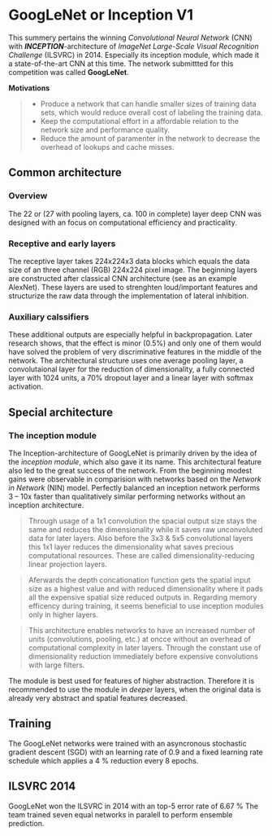 # GoogLeNet or Inception V1
This summery pertains the winning *Convolutional Neural Network* (CNN) with ***INCEPTION***-architecture of *ImageNet Large-Scale Visual Recognition Challenge* (ILSVRC) in 2014.  Especially its inception module, which made it a state-of-the-art CNN at this time. The network submittted for this competition was called **GoogLeNet**.

**Motivations**
> - Produce a network that can handle smaller sizes of training data sets, which would reduce overall cost of labeling the training data.
>- Keep the computational effort in a affordable relation to the network size and performance quality.
>- Reduce the amount of paramenter in the network to decrease the overhead of lookups and cache misses.

## Common architecture

### Overview
The 22 or (27 with pooling layers, ca. 100 in complete) layer deep CNN was designed with an focus on computational efficiency and practicality.

### Receptive and early layers
The receptive layer takes 224x224x3 data blocks which equals the data size of an three channel (RGB) 224x224 pixel image. The beginning layers are constructed after classical CNN architecture (see as an example AlexNet). These layers are used to strenghten loud/important features and structurize the raw data through the implementation of lateral inhibition.

### Auxiliary calssifiers
These additional outputs are especially helpful in backpropagation. Later research shows, that the effect is minor (0.5%) and only one of them would have solved the problem of very discriminative features in the middle of the network. The architectural structure uses one average pooling layer, a convolutaional layer for the reduction of dimensionality, a fully connected layer with 1024 units, a 70% dropout layer and a linear layer with softmax activation.



## Special architecture

### The inception module
The Inception-architecture of GoogLeNet is primarily driven by the idea of the *inception module*, which also gave it its name. This architectural feature also led to the great success of the network. From the beginning modest gains were observable in comparision with networks based on the *Network in Network* (NIN) model. Perfectly balanced an inception network performs 3 – 10x faster than qualitatively similar performing networks without an inception architecture.

> Through usage of a 1x1 convolution the spacial output size stays the same and reduces the dimensionality while it saves raw unconvoluted data for later layers. Also before the 3x3 & 5x5 convolutional layers this 1x1 layer reduces the dimensionality what saves precious computational resources. These are called dimensionality-reducing linear projection layers.

> Aferwards the depth concationation function gets the spatial input size as a highest value and with reduced dimensionality where it pads all the expensive spatial size reduced outputs in. Regarding memory efficency during training, it seems beneficial to use inception modules only in higher layers. 

> This architecture enables networks to have an increased number of units (convolutions, pooling, etc.) at oncce without an overhead of computational complexity in later layers. Through the constant use of dimensionality reduction immediately before expensive convolutions with large filters.

The module is best used for features of higher abstraction. Therefore it is recommended to use the module in *deeper* layers, when the original data is already very abstract and spatial features decreased.

## Training
The GoogLeNet networks were trained with an asyncronous stochastic gradient descent (SGD) with an learning rate of 0.9 and a fixed learning rate schedule which applies a 4 % reduction every 8 epochs. 

## ILSVRC 2014
GoogLeNet won the ILSVRC in 2014 with an top-5 error rate of 6.67 % The team trained seven equal networks in paralell to perform ensemble prediction. 

